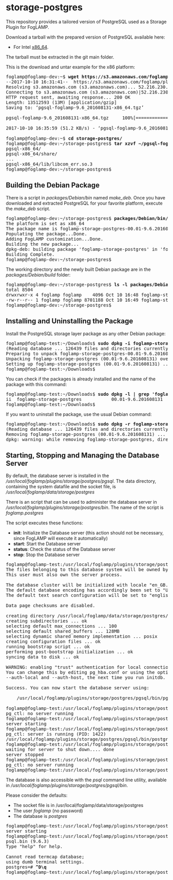 # storage-postgres
This repository provides a tailored version of PostgreSQL used as a Storage Plugin for FogLAMP.

Download a tarball with the prepared version of PostgreSQL available here:
* For Intel [x86_64](https://s3.amazonaws.com/foglamp/plugins/storage/postgres/pgsql-foglamp-9.6_201608131-x86_64.tgz).

The tarball must be extracted in the git main folder. 

This is the download and untar example for the x86 platform:
<pre>
foglamp@foglamp-dev:~$ <b>wget https://s3.amazonaws.com/foglamp/plugins/storage/postgres/pgsql-foglamp-9.6_201608131-x86_64.tgz</b>
--2017-10-10 16:31:41--  https://s3.amazonaws.com/foglamp/plugins/storage/postgres/pgsql-foglamp-9.6_201608131-x86_64.tgz
Resolving s3.amazonaws.com (s3.amazonaws.com)... 52.216.230.125
Connecting to s3.amazonaws.com (s3.amazonaws.com)|52.216.230.125|:443... connected.
HTTP request sent, awaiting response... 200 OK
Length: 13512593 (13M) [application/gzip]
Saving to: ‘pgsql-foglamp-9.6_201608131-x86_64.tgz’

pgsql-foglamp-9.6_201608131-x86_64.tgz     100%[=====================================================================================>]  12.89M   127KB/s    in 4m 18s

2017-10-10 16:35:59 (51.2 KB/s) - ‘pgsql-foglamp-9.6_201608131-x86_64.tgz’ saved [13512593/13512593]

foglamp@foglamp-dev:~$ <b>cd storage-postgres/</b>
foglamp@foglamp-dev:~/storage-postgres$ <b>tar xzvf ~/pgsql-foglamp-9.6_201608131-x86_64.tgz</b>
pgsql-x86_64/
pgsql-x86_64/share/
...
pgsql-x86_64/lib/libcom_err.so.3
foglamp@foglamp-dev:~/storage-postgres$
</pre>


## Building the Debian Package

There is a script in _packages/Debian/bin_ named _make_deb_. Once you have downloaded and extracted PostgreSQL for your favorite platform, execute the _make_deb_ script.

<pre>
foglamp@foglamp-dev:~/storage-postgres$ <b>packages/Debian/bin/make_deb x86</b>
The platform is set as x86_64
The package name is foglamp-storage-postgres-00.01-9.6.201608131-x86_64
Populating the package...Done.
Adding FogLAMP customization...Done.
Building the new package...
dpkg-deb: building package 'foglamp-storage-postgres' in 'foglamp-storage-postgres-00.01-9.6.201608131-x86_64.deb'.
Building Complete.
foglamp@foglamp-dev:~/storage-postgres$
</pre>

The working directory and the newly built Debian package are in the _packages/Debian/build_ folder:
<pre>
foglamp@foglamp-dev:~/storage-postgres$ <b>ls -l packages/Debian/build</b>
total 8504
drwxrwxr-x 4 foglamp foglamp    4096 Oct 10 16:48 foglamp-storage-postgres-00.01-9.6.201608131-x86_64
-rw-r--r-- 1 foglamp foglamp 8701188 Oct 10 16:49 foglamp-storage-postgres-00.01-9.6.201608131-x86_64.deb
foglamp@foglamp-dev:~/storage-postgres$
</pre>


## Installing and Uninstalling the Package

Install the PostgreSQL storage layer package as any other Debian package:
<pre>
foglamp@foglamp-test:~/Downloads$ <b>sudo dpkg -i foglamp-storage-postgres-00.01-9.6.201608131-x86_64.deb</b>
(Reading database ... 126439 files and directories currently installed.)
Preparing to unpack foglamp-storage-postgres-00.01-9.6.201608131-x86_64.deb ...
Unpacking foglamp-storage-postgres (00.01-9.6.201608131) over (00.01-9.6.201608131) ...
Setting up foglamp-storage-postgres (00.01-9.6.201608131) ...
foglamp@foglamp-test:~/Downloads$
</pre>

You can check if the packages is already installed and the name of the package with this command:
<pre>
foglamp@foglamp-test:~/Downloads$ <b>sudo dpkg -l | grep 'foglamp'</b>
ii  foglamp-storage-postgres           00.01-9.6.201608131                        amd64        PostgreSQL Storage Layer Plugin for FogLAMP
foglamp@foglamp-test:~/Downloads$
</pre>

If you want to uninstall the package, use the usual Debian command:
<pre>
foglamp@foglamp-test:~/Downloads$ <b>sudo dpkg -r foglamp-storage-postgres</b>
(Reading database ... 126439 files and directories currently installed.)
Removing foglamp-storage-postgres (00.01-9.6.201608131) ...
dpkg: warning: while removing foglamp-storage-postgres, directory '/usr/local' not empty so not removed
</pre>

## Starting, Stopping and Managing the Database Server

By default, the database server is installed in the _/usr/local/foglamp/plugins/storage/postgres/pgsql_.
The data directory, containing the system datafile and the socket file, is _/usr/local/foglamp/data/storage/postgres_

There is an script that can be used to administer the database server in _/usr/local/foglamp/plugins/storage/postgres/bin_. The name of the script is _foglamp.postgres_

The script executes these functions:
* **init**: Initialize the Database server (this action should not be necessary, since FogLAMP will execute it automatically)
* **start**: Start the Database server
* **status**: Check the status of the Database server
* **stop**: Stop the Database server

<pre>
foglamp@foglamp-test:/usr/local/foglamp/plugins/storage/postgres/bin$ <b>./foglamp.postgres init</b>
The files belonging to this database system will be owned by user "foglamp".
This user must also own the server process.

The database cluster will be initialized with locale "en_GB.UTF-8".
The default database encoding has accordingly been set to "UTF8".
The default text search configuration will be set to "english".

Data page checksums are disabled.

creating directory /usr/local/foglamp/data/storage/postgres/pgsql ... ok
creating subdirectories ... ok
selecting default max_connections ... 100
selecting default shared_buffers ... 128MB
selecting dynamic shared memory implementation ... posix
creating configuration files ... ok
running bootstrap script ... ok
performing post-bootstrap initialization ... ok
syncing data to disk ... ok

WARNING: enabling "trust" authentication for local connections
You can change this by editing pg_hba.conf or using the option -A, or
--auth-local and --auth-host, the next time you run initdb.

Success. You can now start the database server using:

    /usr/local/foglamp/plugins/storage/postgres/pgsql/bin/pg_ctl -D /usr/local/foglamp/data/storage/postgres/pgsql -l logfile start

foglamp@foglamp-test:/usr/local/foglamp/plugins/storage/postgres/bin$ <b>./foglamp.postgres status</b>
pg_ctl: no server running
foglamp@foglamp-test:/usr/local/foglamp/plugins/storage/postgres/bin$ <b>./foglamp.postgres start</b>
server starting
foglamp@foglamp-test:/usr/local/foglamp/plugins/storage/postgres/bin$ <b>./foglamp.postgres status</b>
pg_ctl: server is running (PID: 1422)
/usr/local/foglamp/plugins/storage/postgres/pgsql/bin/postgres "-D" "/usr/local/foglamp/data/storage/postgres/pgsql"
foglamp@foglamp-test:/usr/local/foglamp/plugins/storage/postgres/bin$ <b>./foglamp.postgres stop</b>
waiting for server to shut down.... done
server stopped
foglamp@foglamp-test:/usr/local/foglamp/plugins/storage/postgres/bin$ <b>./foglamp.postgres status</b>
pg_ctl: no server running
foglamp@foglamp-test:/usr/local/foglamp/plugins/storage/postgres/bin$
</pre>

The database is also accessible with the _psql_ command line utility, available in _/usr/local/foglamp/plugins/storage/postgres/pgsql/bin_. 

Please consider the defaults:
* The socket file is in /usr/local/foglamp/data/storage/postgres
* The user _foglamp_ (no password)
* The database is _postgres_

<pre>
foglamp@foglamp-test:/usr/local/foglamp/plugins/storage/postgres/pgsql/bin$ <b>/usr/local/foglamp/plugins/storage/postgres/bin/foglamp.postgres start</b>
server starting
foglamp@foglamp-test:/usr/local/foglamp/plugins/storage/postgres/pgsql/bin$ <b>./psql -U foglamp postgres -h /usr/local/foglamp/data/storage/postgres</b>
psql.bin (9.6.3)
Type "help" for help.

Cannot read termcap database;
using dumb terminal settings.
postgres=# <b>^D\q</b>
foglamp@foglamp-test:/usr/local/foglamp/plugins/storage/postgres/pgsql/bin$
</pre>
